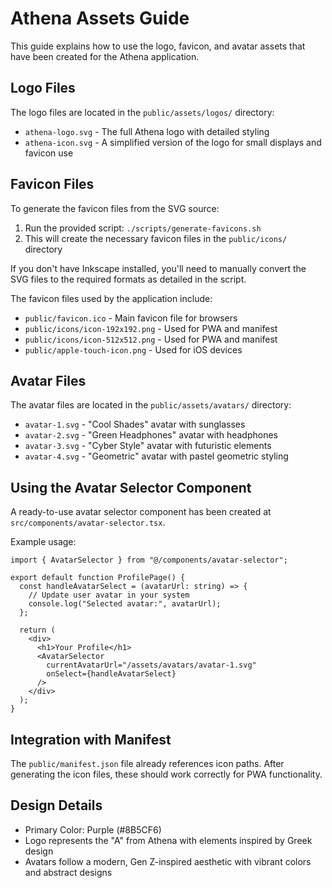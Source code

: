 # Athena Assets Guide

This guide explains how to use the logo, favicon, and avatar assets that have been created for the Athena application.

## Logo Files

The logo files are located in the `public/assets/logos/` directory:

- `athena-logo.svg` - The full Athena logo with detailed styling
- `athena-icon.svg` - A simplified version of the logo for small displays and favicon use

## Favicon Files

To generate the favicon files from the SVG source:

1. Run the provided script: `./scripts/generate-favicons.sh`
2. This will create the necessary favicon files in the `public/icons/` directory

If you don't have Inkscape installed, you'll need to manually convert the SVG files to the required formats as detailed in the script.

The favicon files used by the application include:

- `public/favicon.ico` - Main favicon file for browsers
- `public/icons/icon-192x192.png` - Used for PWA and manifest
- `public/icons/icon-512x512.png` - Used for PWA and manifest
- `public/apple-touch-icon.png` - Used for iOS devices

## Avatar Files

The avatar files are located in the `public/assets/avatars/` directory:

- `avatar-1.svg` - "Cool Shades" avatar with sunglasses
- `avatar-2.svg` - "Green Headphones" avatar with headphones
- `avatar-3.svg` - "Cyber Style" avatar with futuristic elements
- `avatar-4.svg` - "Geometric" avatar with pastel geometric styling

## Using the Avatar Selector Component

A ready-to-use avatar selector component has been created at `src/components/avatar-selector.tsx`.

Example usage:

```tsx
import { AvatarSelector } from "@/components/avatar-selector";

export default function ProfilePage() {
  const handleAvatarSelect = (avatarUrl: string) => {
    // Update user avatar in your system
    console.log("Selected avatar:", avatarUrl);
  };
  
  return (
    <div>
      <h1>Your Profile</h1>
      <AvatarSelector 
        currentAvatarUrl="/assets/avatars/avatar-1.svg"
        onSelect={handleAvatarSelect}
      />
    </div>
  );
}
```

## Integration with Manifest

The `public/manifest.json` file already references icon paths. After generating the icon files, these should work correctly for PWA functionality.

## Design Details

- Primary Color: Purple (#8B5CF6)
- Logo represents the "A" from Athena with elements inspired by Greek design
- Avatars follow a modern, Gen Z-inspired aesthetic with vibrant colors and abstract designs 